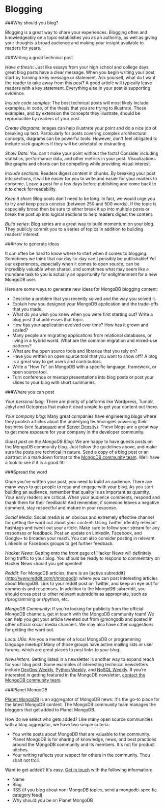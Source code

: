 Blogging
=============================

###Why should you blog?

Blogging is a great way to share your experiences. Blogging often and knowledgeably on a topic establishes you as an authority, as well as giving your thoughts a broad audience and making your insight available to readers for years.

###Writing a great technical post

_Have a thesis_: Just like essays from your high school and college days, great blog posts have a clear message. When you begin writing your post, start by forming a key message or statement. Ask yourself, what do I want the reader to take away from this post? A good article will typically leave readers with a key statement. Everything else in your post is supporting evidence.

_Include code samples_: The best technical posts will most likely include examples, in code, of the thesis that you are trying to illustrate. These examples, and by extension the concepts they illustrate, should be reproducible by readers of your post.

_Create diagrams_: Images can help illustrate your point and do a nice job of breaking up text. Particularly for posts covering complex architectural concepts, diagrams can be powerful tools. However, don't feel obligated to include slick graphics if they will be unhelpful or distracting.

_Show Data_: You can't make your point without the facts! Consider including statistics, performance data, and other metrics in your post. Visualizations like graphs and charts can be compelling while providing visual interest.

_Include sections_: Readers digest content in chunks. By breaking your post into sections, it will be easier for you to write and easier for your readers to consume. Leave a post for a few days before publishing and come back to it to check for readability.

_Keep it short_: Blog posts don’t need to be long. In fact, we would urge you to try and keep posts concise (between 250 and 500 words). If the topic is especially broad then be sure to either break it up into multiple posts or break the post up into logical sections to help readers digest the content.

_Build series_: Blog series are a great way to build momentum on your blog. They publicly commit you to a series of topics in addition to building readers' interest.

###How to generate ideas

It can often be hard to know where to start when it comes to blogging. Sometimes we think that our day-to-day can't possibly be publishable! Yet our experiences, especially when it comes to open source, can be incredibly valuable when shared, and sometimes what may seem like a mundane task to you is actually an opportunity for enlightenment for a new MongoDB user.

Here are some ways to generate new ideas for MongoDB blogging content:

* Describe a problem that you recently solved and the way you solved it.
* Explain how you designed your MongoDB application and the trade-offs that you made.
* What do you wish you knew when you were first starting out? Write a blog post that addresses that topic.
* How has your application evolved over time? How has it grown and scaled?
* Many people are migrating applications from relational databases, or living in a hybrid world. What are the common migration and mixed-use patterns?
* What are the open source tools and libraries that you rely on?
* Have you written an open source tool that you want to show off? A blog is a great way to get users and contributors.
* Write a "How To" on MongoDB with a specific language, framework, or open source tool.
* Turn conference or meetup presentations into blog posts or post your slides to your blog with short summaries.

###Where you can post

_Your personal blog_: There are plenty of platforms like Wordpress, Tumblr, Jekyl and Octopress that make it dead simple to get your content out there.

_Your company blog_: Many great companies have engineering blogs where they publish articles about the underlying technologies powering their business (see [foursquare](http://engineering.foursquare.com/) and [Server Density](https://blog.serverdensity.com/)). These blogs are a great way to get more exposure for your company in the developer community.

_Guest post on the MongoDB Blog_: We are happy to have guests posts on the MongoDB community blog. Just follow the guidelines above, and make sure the posts are technical in nature. Send a copy of a blog post or an abstract in a markdown format to the [MongoDB community team](mailto:meetups@mongodb.com). We’ll have a look to see if it is a good fit!

###Spread the word

Once you've written your post, you need to build an audience. There are many ways to get people to read and engage with your blog. As you start building an audience, remember that quality is as important as quantity. Your early readers are critical. When your audience comments, respond and thank them for their feedback!  And remember, if someone leaves a negative comment, stay respectful and mature in your response.

_Social Media_: Social media is an obvious and extremely effective channel for getting the word out about your content. Using Twitter, identify relevant hashtags and tweet out your article. Make sure to follow your stream for any responses or feedback. Post an update on LinkedIn, Facebook, and Google+ to broaden your reach. You can also consider posting in relevant LinkedIn or Facebook groups to get further feedback.

_Hacker News_: Getting onto the front page of Hacker News will definitely bring traffic to your blog. You should be ready to respond to commentary on Hacker News should you get upvoted!

_Reddit_: For MongoDB articles, there is an [active subreddit] (http://www.reddit.com/r/mongodb) where you can post interesting articles about MongoDB. Link to your reddit post on Twitter, and keep an eye out for comments and responses. In addition to the MongoDB subreddit, you should cross post to other relevant subreddits as appropriate, such as r/programming or r/python, etc.

_MongoDB Community_: If you're looking for publicity from the official MongoDB channels, get in touch with the MongoDB community team! We can help you get your article tweeted out from @mongodb and posted in other official social media channels. We may also have other suggestions for getting the word out.

_Local UGs_: Are you a member of a local MongoDB or programming language meetup? Many of those groups have active mailing lists or user forums, which are great places to post links to your blog.

_Newsletters_: Getting listed in a newsletter is another way to expand reach for your blog post. Some examples of interesting technical newsletters include [DevOps Weekly](http://devopsweekly.com/), [Python Weekly](http://www.pythonweekly.com/), and [NoSQL Weekly](http://www.nosqlweekly.com/). If you’re interested in getting featured in the MongoDB newsletter, [contact the MongoDB community team](mailto:meetups@10gen.com).

###Planet MongoDB

[Planet MongoDB](http://planet.mongodb.org/) is an aggregator of MongoDB news. It's the go-to place for the latest MongoDB content. The MongoDB community team manages the bloggers that get added to Planet MongoDB.

How do we select who gets added? Like many open source communities with a blog aggregator, we have two simple criteria:

* You write posts about MongoDB that are valuable to the community. Planet MongoDB is for sharing of knowledge, news, and best practices around the MongoDB community and its members. It's not for product pitches.
* Your writing reflects your respect for others in the community. Thou shalt not troll.

Want to get added? It's easy. [Get in touch](mailto:meetups@mongodb.com) with the following information:

* Name
* Blog
* RSS (if you blog about non-MongoDB topics, send a mongodb-specific category feed)
* Why should you be on Planet MongoDB
